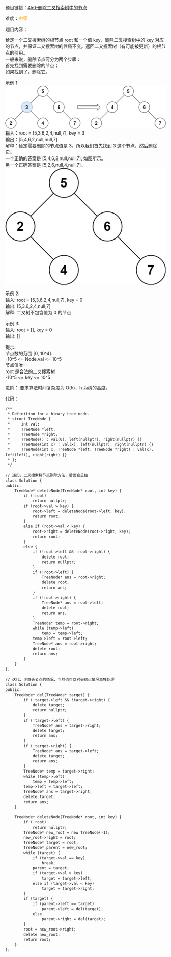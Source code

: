 题目链接：[450-删除二叉搜索树中的节点](https://leetcode-cn.com/problems/delete-node-in-a-bst/)

难度：<font color="Orange">中等</font>

题目内容：

给定一个二叉搜索树的根节点 root 和一个值 key，删除二叉搜索树中的 key 对应的节点，并保证二叉搜索树的性质不变。返回二叉搜索树（有可能被更新）的根节点的引用。<br>
一般来说，删除节点可分为两个步骤：<br>
首先找到需要删除的节点；<br>
如果找到了，删除它。

示例 1:<br>
![示例](./450-删除二叉搜索树中的节点-图1.png)<br>
输入：root = [5,3,6,2,4,null,7], key = 3<br>
输出：[5,4,6,2,null,null,7]<br>
解释：给定需要删除的节点值是 3，所以我们首先找到 3 这个节点，然后删除它。<br>
一个正确的答案是 [5,4,6,2,null,null,7], 如图所示。<br>
另一个正确答案是 [5,2,6,null,4,null,7]。<br>
![另一种情况](./450-删除二叉搜索树中的节点-图2.png)

示例 2:<br>
输入: root = [5,3,6,2,4,null,7], key = 0<br>
输出: [5,3,6,2,4,null,7]<br>
解释: 二叉树不包含值为 0 的节点

示例 3:<br>
输入: root = [], key = 0<br>
输出: []

提示:<br>
节点数的范围 [0, 10^4].<br>
-10^5 <= Node.val <= 10^5<br>
节点值唯一<br>
root 是合法的二叉搜索树<br>
-10^5 <= key <= 10^5<br>

进阶： 要求算法时间复杂度为 O(h)，h 为树的高度。


代码：
```
/**
 * Definition for a binary tree node.
 * struct TreeNode {
 *     int val;
 *     TreeNode *left;
 *     TreeNode *right;
 *     TreeNode() : val(0), left(nullptr), right(nullptr) {}
 *     TreeNode(int x) : val(x), left(nullptr), right(nullptr) {}
 *     TreeNode(int x, TreeNode *left, TreeNode *right) : val(x), left(left), right(right) {}
 * };
 */

// 递归，二叉搜索树节点删除方法，后面会总结
class Solution {
public:
    TreeNode* deleteNode(TreeNode* root, int key) {
        if (!root)
            return nullptr;
        if (root->val > key) {
            root->left = deleteNode(root->left, key);
            return root;
        }
        else if (root->val < key) {
            root->right = deleteNode(root->right, key);
            return root;
        }
        else {
            if (!root->left && !root->right) {
                delete root;
                return nullptr;
            }
            if (!root->left) {
                TreeNode* ans = root->right;
                delete root;
                return ans;
            }
            if (!root->right) {
                TreeNode* ans = root->left;
                delete root;
                return ans;
            }
            TreeNode* temp = root->right;
            while (temp->left)
                temp = temp->left;
            temp->left = root->left;
            TreeNode* ans = root->right;
            delete root;
            return ans;
        }
    }
};

// 迭代，注意头节点的情况，当然也可以对头结点情况单独处理
class Solution {
public:
    TreeNode* del(TreeNode* target) {
        if (!target->left && !target->right) {
            delete target;
            return nullptr;
        }
        if (!target->left) {
            TreeNode* ans = target->right;
            delete target;
            return ans;
        }
        if (!target->right) {
            TreeNode* ans = target->left;
            delete target;
            return ans;
        }
        TreeNode* temp = target->right;
        while (temp->left)
            temp = temp->left;
        temp->left = target->left;
        TreeNode* ans = target->right;
        delete target;
        return ans;
    }

    TreeNode* deleteNode(TreeNode* root, int key) {
        if (!root)
            return nullptr;
        TreeNode* new_root = new TreeNode(-1);
        new_root->right = root;
        TreeNode* target = root;
        TreeNode* parent = new_root;
        while (target) {
            if (target->val == key)
                break;
            parent = target;
            if (target->val > key)
                target = target->left;
            else if (target->val < key)
                target = target->right;
        }
        if (target) {
            if (parent->left == target)
                parent->left = del(target);
            else
                parent->right = del(target);
        }
        root = new_root->right;
        delete new_root;
        return root;
    }
};
```